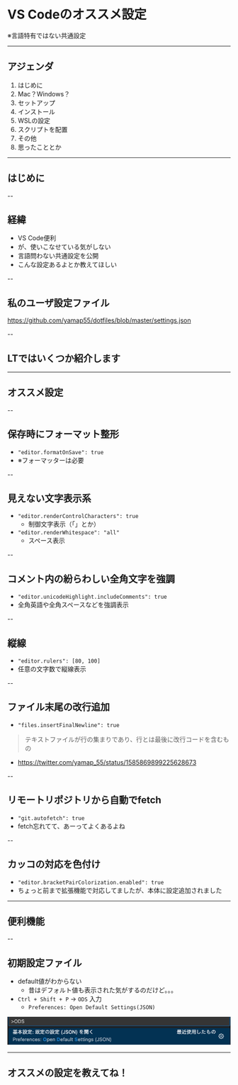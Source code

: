 <style type="text/css">
  .reveal h1,
  .reveal h2,
  .reveal h3,
  .reveal h4,
  .reveal h5,
  .reveal h6 {
    text-transform: none;
  }
</style>

# VS Codeのオススメ設定

※言語特有ではない共通設定

---

## アジェンダ

1. はじめに
2. Mac？Windows？
3. セットアップ
4. インストール
5. WSLの設定
6. スクリプトを配置
7. その他
8. 思ったこととか

---

## はじめに

--

## 経緯

- VS Code便利
- が、使いこなせている気がしない
- 言語問わない共通設定を公開
- こんな設定あるよとか教えてほしい

--

## 私のユーザ設定ファイル

https://github.com/yamap55/dotfiles/blob/master/settings.json

--

## LTではいくつか紹介します

---

## オススメ設定

--

## 保存時にフォーマット整形

- `"editor.formatOnSave": true`
- ※フォーマッターは必要

--

## 見えない文字表示系
- `"editor.renderControlCharacters": true`
  - 制御文字表示（「⁦」とか）
- `"editor.renderWhitespace": "all"`
  - スペース表示

--

## コメント内の紛らわしい全角文字を強調
- `"editor.unicodeHighlight.includeComments": true`
- 全角英語や全角スペースなどを強調表示

--

## 縦線
- `"editor.rulers": [80, 100]`
- 任意の文字数で縦線表示

--

## ファイル末尾の改行追加
- `"files.insertFinalNewline": true`

> テキストファイルが行の集まりであり、行とは最後に改行コードを含むもの

- https://twitter.com/yamap_55/status/1585869899225628673

--

## リモートリポジトリから自動でfetch
- `"git.autofetch": true`
- fetch忘れてて、あーってよくあるよね

--

## カッコの対応を色付け
- `"editor.bracketPairColorization.enabled": true`
- ちょっと前まで拡張機能で対応してましたが、本体に設定追加されました

---

## 便利機能

--

## 初期設定ファイル
- default値がわからない
  - 昔はデフォルト値も表示された気がするのだけど。。。
- `Ctrl + Shift + P` -> `ODS` 入力
  - `Preferences: Open Default Settings(JSON)`

![初期設定ファイル](2022-11-13-22-58-41.png)

---

## オススメの設定を教えてね！
